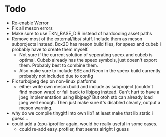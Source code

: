 Todo
=====

- Re-enable Werror
- Fix all meson errors
- Make sure to use TKN_BASE_DIR instead of hardcoding asset paths
- Remove most of the external/libs/ stuff.
  Include them as meson subprojects instead.
  Box2D has meson build files, for speex and cubeb i probably have
  to create them myself.
  	- Not sure if the current solution of seperating speex and
	  cubeb is optimal. Cubeb already has the speex symbols,
	  just doesn't export them. Probably best to combine them.
	- Also make sure to include SSE and Neon in the speex build
	  currently probably not included due to config
- Fix turbojpeg dep on non-linux platforms
	- either write own meson.build and include as subproject (couldn't
	  find meson wrap) or fall back to libjpeg instead.
	  Can't hurt to have a jpeg implementation using libjpeg?
	  But otoh stb can already load jpeg well enough.
	  Then just make sure it's disabled cleanly, output a meson warning.
- why do we compile tinygltf into own lib? at least make that
  lib static i guess...
- could add a (cpu-)profiler again, would be really useful in
  some cases.
  	- could re-add easy_profiler, that seems alright i guess
